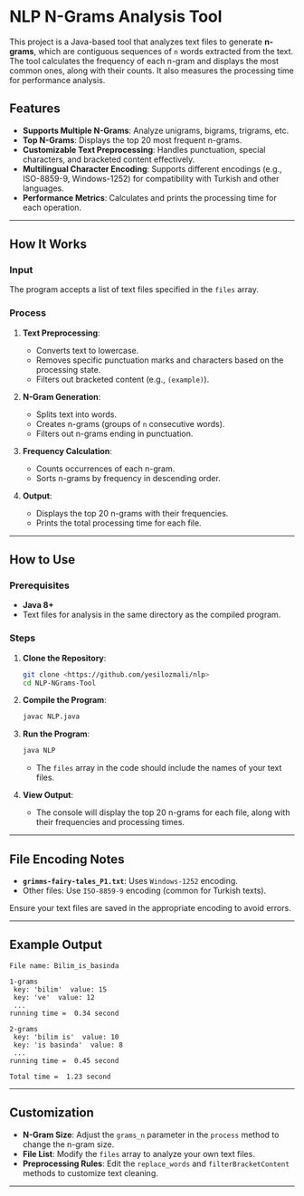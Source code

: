# NLP N-Grams Analysis Tool

This project is a Java-based tool that analyzes text files to generate **n-grams**, which are contiguous sequences of `n` words extracted from the text. The tool calculates the frequency of each n-gram and displays the most common ones, along with their counts. It also measures the processing time for performance analysis.

## Features

- **Supports Multiple N-Grams**: Analyze unigrams, bigrams, trigrams, etc.
- **Top N-Grams**: Displays the top 20 most frequent n-grams.
- **Customizable Text Preprocessing**: Handles punctuation, special characters, and bracketed content effectively.
- **Multilingual Character Encoding**: Supports different encodings (e.g., ISO-8859-9, Windows-1252) for compatibility with Turkish and other languages.
- **Performance Metrics**: Calculates and prints the processing time for each operation.

---

## How It Works

### Input
The program accepts a list of text files specified in the `files` array.

### Process
1. **Text Preprocessing**:
   - Converts text to lowercase.
   - Removes specific punctuation marks and characters based on the processing state.
   - Filters out bracketed content (e.g., `(example)`).
   
2. **N-Gram Generation**:
   - Splits text into words.
   - Creates n-grams (groups of `n` consecutive words).
   - Filters out n-grams ending in punctuation.

3. **Frequency Calculation**:
   - Counts occurrences of each n-gram.
   - Sorts n-grams by frequency in descending order.

4. **Output**:
   - Displays the top 20 n-grams with their frequencies.
   - Prints the total processing time for each file.

---

## How to Use

### Prerequisites
- **Java 8+**
- Text files for analysis in the same directory as the compiled program.

### Steps
1. **Clone the Repository**:
   ```bash
   git clone <https://github.com/yesilozmali/nlp>
   cd NLP-NGrams-Tool
   ```

2. **Compile the Program**:
   ```bash
   javac NLP.java
   ```

3. **Run the Program**:
   ```bash
   java NLP
   ```
   - The `files` array in the code should include the names of your text files.

4. **View Output**:
   - The console will display the top 20 n-grams for each file, along with their frequencies and processing times.

---

## File Encoding Notes

- **`grimms-fairy-tales_P1.txt`**: Uses `Windows-1252` encoding.
- Other files: Use `ISO-8859-9` encoding (common for Turkish texts).

Ensure your text files are saved in the appropriate encoding to avoid errors.

---

## Example Output
```
File name: Bilim_is_basinda

1-grams
 key: 'bilim'  value: 15
 key: 've'  value: 12
 ...
running time =  0.34 second

2-grams
 key: 'bilim is'  value: 10
 key: 'is basinda'  value: 8
 ...
running time =  0.45 second

Total time =  1.23 second
```

---

## Customization
- **N-Gram Size**: Adjust the `grams_n` parameter in the `process` method to change the n-gram size.
- **File List**: Modify the `files` array to analyze your own text files.
- **Preprocessing Rules**: Edit the `replace_words` and `filterBracketContent` methods to customize text cleaning.

---
